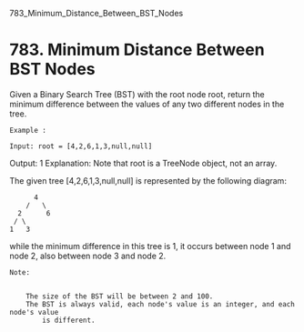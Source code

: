 783_Minimum_Distance_Between_BST_Nodes
# 783. Minimum Distance Between BST Nodes

Given a Binary Search Tree (BST) with the root node root, return the
        minimum difference between the values of any two different nodes in the tree.

    Example :

    Input: root = [4,2,6,1,3,null,null]
Output: 1
Explanation:
Note that root is a TreeNode object, not an array.

The given tree [4,2,6,1,3,null,null] is represented by the following diagram:

          4
        /   \
      2      6
     / \
    1   3

while the minimum difference in this tree is 1, it occurs between node 1 and node 2, also between node 3 and node 2.

    Note:

    
        The size of the BST will be between 2 and 100.
        The BST is always valid, each node's value is an integer, and each node's value
            is different.